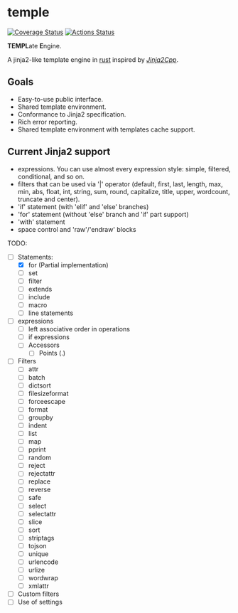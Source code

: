 # temple
[![Coverage Status](https://coveralls.io/repos/github/morenol/temple/badge.svg?branch=master)](https://coveralls.io/github/morenol/temple?branch=master)
[![Actions Status](https://github.com/morenol/temple/workflows/CI/badge.svg)](https://github.com/morenol/temple/actions)



**TEMPL**ate **E**ngine. 

A jinja2-like template engine in [rust] inspired by  *[Jinja2Cpp]*.

## Goals
 * Easy-to-use public interface.
 * Shared template environment.
 * Conformance to Jinja2 specification.
 * Rich error reporting.
 * Shared template environment with templates cache support.

## Current Jinja2 support

* expressions. You can use almost every expression style: simple, filtered, conditional, and so on.
* filters that can be used  via '|' operator (default, first, last, length, max, min, abs, float, int, string, sum, round, capitalize, title, upper, wordcount, truncate and center).
* 'if' statement (with 'elif' and 'else' branches)
* 'for' statement (without 'else' branch and 'if' part support)
* 'with' statement
* space control and 'raw'/'endraw' blocks

[Jinja2Cpp]: https://github.com/jinja2cpp/jinja2cpp
[rust]: https://www.rust-lang.org

TODO:

- [ ] Statements:
  - [x] for (Partial implementation)
  - [ ] set
  - [ ] filter
  - [ ] extends
  - [ ] include
  - [ ] macro
  - [ ] line statements
- [ ] expressions
  - [ ] left associative order in operations
  - [ ] if expressions
  - [ ] Accessors
    - [ ] Points (.) 
- [ ] Filters
  - [ ] attr
  - [ ] batch
  - [ ] dictsort
  - [ ] filesizeformat
  - [ ] forceescape
  - [ ] format
  - [ ] groupby
  - [ ] indent
  - [ ] list
  - [ ] map
  - [ ] pprint
  - [ ] random
  - [ ] reject
  - [ ] rejectattr
  - [ ] replace
  - [ ] reverse
  - [ ] safe
  - [ ] select
  - [ ] selectattr
  - [ ] slice
  - [ ] sort
  - [ ] striptags
  - [ ] tojson
  - [ ] unique
  - [ ] urlencode
  - [ ] urlize
  - [ ] wordwrap
  - [ ] xmlattr
- [ ] Custom filters
- [ ] Use of settings
